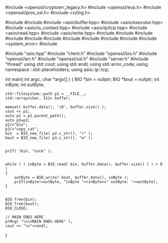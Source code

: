 #include <openssl/cryptoerr_legacy.h>
#include <openssl/evp.h>
#include <openssl/prov_ssl.h>
#include <xzlog.h>

#include <algorithm>
#include <array>
#include <asio/buffer.hpp>
#include <asio/executor.hpp>
#include <asio/io_context.hpp>
#include <asio/ip/tcp.hpp>
#include <asio/read.hpp>
#include <asio/write.hpp>
#include <cstddef>
#include <cstdio>
#include <cstdlib>
#include <cstring>
#include <exception>
#include <filesystem>
#include <fstream>
#include <functional>
#include <iostream>
#include <memory>
#include <system_error>
#include <vector>

#include "asio.hpp"
#include "client.h"
#include "openssl/bio.h"
#include "openssl/err.h"
#include "openssl/ssl.h"
#include "server.h"
#include "thread"
using std::cout;
using std::endl;
using std::error_code;
using namespace ::std::placeholders;
using asio::ip::tcp;

int main( int argc, char *argv[] )
{
    BIO *bin  = nullptr;
    BIO *bout = nullptr;
    int  inByte;
    int  outByte;

    std::filesystem::path p1 = __FILE__;
    std::array<char, 512> buffer;
    
    memset( buffer.data(), '\0', buffer.size() );
    cout << p1;
    auto p2 = p1.parent_path();
    auto p3=p2;
    p2/="bio";
    p3/="copy_cat";
    bin  = BIO_new_file( p2.c_str(), "r" );
    bout = BIO_new_file( p3.c_str(), "w" );

    
    prIf( !bin, "suck" );

    
    while ( ( inByte = BIO_read( bin, buffer.data(), buffer.size() ) ) > 0 )
    {
        outByte = BIO_write( bout, buffer.data(), inByte );
        prIf(inByte!=outByte, "inByte "<<inByte<<" outByte: "<<outByte);
    }
    

    BIO_free(bin);
    BIO_free(bout);
    BIO_CLOSE;

    // MAIN ENDS HERE
    prMsg( "\n\nMAIN ENDS HERE" );
    cout << "\n"<<endl;
}
